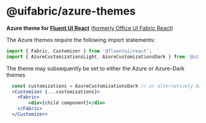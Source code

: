 # @uifabric/azure-themes

**Azure theme for [Fluent UI React](https://developer.microsoft.com/en-us/fluentui)**
([formerly Office UI Fabric React](https://developer.microsoft.com/en-us/office/blogs/ui-fabric-is-evolving-into-fluent-ui/))

The Azure themes require the following import statements:

```js
import { Fabric, Customizer } from '@fluentui/react';
import { AzureCustomizationsLight, AzureCustomizationsDark } from '@uifabric/azure-themes';
```

The theme may subsequently be set to either the Azure or Azure-Dark themes

```jsx
  const customizations = AzureCustomizationsDark // or alternatively AzureCustomizationsLight
  <Customizer {...customizations}>
    <Fabric>
        <div>{child component}</div>
    </Fabric>
  </Customizer>
```
